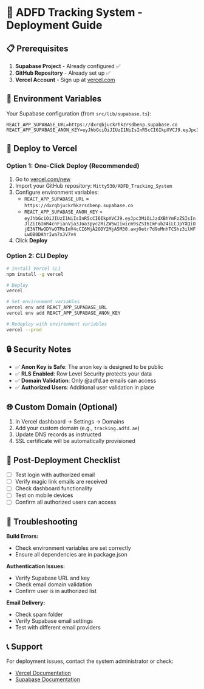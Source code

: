 # 🚀 ADFD Tracking System - Deployment Guide

## 📋 Prerequisites

1. **Supabase Project** - Already configured ✅
2. **GitHub Repository** - Already set up ✅
3. **Vercel Account** - Sign up at [vercel.com](https://vercel.com)

## 🔧 Environment Variables

Your Supabase configuration (from `src/lib/supabase.ts`):
```
REACT_APP_SUPABASE_URL=https://dxrqbjuckrhkzrsdbenp.supabase.co
REACT_APP_SUPABASE_ANON_KEY=eyJhbGciOiJIUzI1NiIsInR5cCI6IkpXVCJ9.eyJpc3MiOiJzdXBhYmFzZSIsInJlZiI6ImR4cnFianVja3Joa3pyc2RiZW5wIiwicm9sZSI6ImFub24iLCJpYXQiOjE3NTMwODYwOTMsImV4cCI6MjA2ODY2MjA5M30.awjOetr7d9oMnhTCShz3ilWFLwOB0DAhrIwa7xJV7v4
```

## 🚀 Deploy to Vercel

### Option 1: One-Click Deploy (Recommended)
1. Go to [vercel.com/new](https://vercel.com/new)
2. Import your GitHub repository: `Mitty530/ADFD_Tracking_System`
3. Configure environment variables:
   - `REACT_APP_SUPABASE_URL` = `https://dxrqbjuckrhkzrsdbenp.supabase.co`
   - `REACT_APP_SUPABASE_ANON_KEY` = `eyJhbGciOiJIUzI1NiIsInR5cCI6IkpXVCJ9.eyJpc3MiOiJzdXBhYmFzZSIsInJlZiI6ImR4cnFianVja3Joa3pyc2RiZW5wIiwicm9sZSI6ImFub24iLCJpYXQiOjE3NTMwODYwOTMsImV4cCI6MjA2ODY2MjA5M30.awjOetr7d9oMnhTCShz3ilWFLwOB0DAhrIwa7xJV7v4`
4. Click **Deploy**

### Option 2: CLI Deploy
```bash
# Install Vercel CLI
npm install -g vercel

# Deploy
vercel

# Set environment variables
vercel env add REACT_APP_SUPABASE_URL
vercel env add REACT_APP_SUPABASE_ANON_KEY

# Redeploy with environment variables
vercel --prod
```

## 🔒 Security Notes

- ✅ **Anon Key is Safe**: The anon key is designed to be public
- ✅ **RLS Enabled**: Row Level Security protects your data
- ✅ **Domain Validation**: Only @adfd.ae emails can access
- ✅ **Authorized Users**: Additional user validation in place

## 🌐 Custom Domain (Optional)

1. In Vercel dashboard → Settings → Domains
2. Add your custom domain (e.g., `tracking.adfd.ae`)
3. Update DNS records as instructed
4. SSL certificate will be automatically provisioned

## 📱 Post-Deployment Checklist

- [ ] Test login with authorized email
- [ ] Verify magic link emails are received
- [ ] Check dashboard functionality
- [ ] Test on mobile devices
- [ ] Confirm all authorized users can access

## 🔧 Troubleshooting

**Build Errors:**
- Check environment variables are set correctly
- Ensure all dependencies are in package.json

**Authentication Issues:**
- Verify Supabase URL and key
- Check email domain validation
- Confirm user is in authorized list

**Email Delivery:**
- Check spam folder
- Verify Supabase email settings
- Test with different email providers

## 📞 Support

For deployment issues, contact the system administrator or check:
- [Vercel Documentation](https://vercel.com/docs)
- [Supabase Documentation](https://supabase.com/docs)
